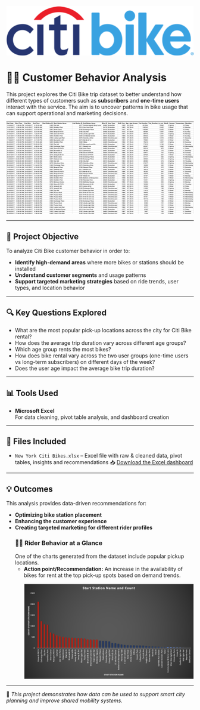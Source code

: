     
<p align="center">
  <img src="CitiBike.png" alt="Citi Bike Logo" width="600"/>
</p>

# 👪🏾 Customer Behavior Analysis

This project explores the Citi Bike trip dataset to better understand how different types of customers such as **subscribers** and **one-time users**  interact with the service. The aim is to uncover patterns in bike usage that can support operational and marketing decisions.
  <p align="center">
  <img src="CBData.png" alt="Citi Bike Logo" width="750"/>
</p>
    
---

## 🎯 Project Objective 

To analyze Citi Bike customer behavior in order to:

- **Identify high-demand areas** where more bikes or stations should be installed
- **Understand customer segments** and usage patterns
- **Support targeted marketing strategies** based on ride trends, user types, and location behavior

---

## 🔍 Key Questions Explored

- What are the most popular pick-up locations across the city for Citi Bike rental?
- How does the average trip duration vary across different age groups?
- Which age group rents the most bikes?
- How does bike rental vary across the two user groups (one-time users vs long-term subscribers) on different days of the week?
- Does the user age impact the average bike trip duration?

---

## 📊 Tools Used

- **Microsoft Excel**  
  For data cleaning, pivot table analysis, and dashboard creation

---

## 📁 Files Included

- `New York Citi Bikes.xlsx` – Excel file with raw & cleaned data, pivot tables, insights and recommendations
    📥 [Download the Excel dashboard](BikeSalesDashboard.xlsx)
---

## 💡 Outcomes

This analysis provides data-driven recommendations for:

- **Optimizing bike station placement**
- **Enhancing the customer experience**
- **Creating targeted marketing for different rider profiles**
    ### 🚴🏾 Rider Behavior at a Glance
     One  of the charts generated from the dataset include popular pickup locations.
  - **Action point/Recommendation:** An increase in the availability of bikes for rent at the top pick-up spots based on demand trends.
    <p align="center">
      <img src="StnPlmt.png" alt="Citi Bike Logo" width="500"/>
    </p>

---

📍 *This project demonstrates how data can be used to support smart city planning and improve shared mobility systems.*


